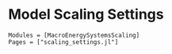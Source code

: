 # Model Scaling Settings

```@autodocs
Modules = [MacroEnergySystemsScaling]
Pages = ["scaling_settings.jl"]
```
